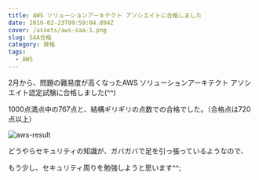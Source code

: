 ```yaml
---
title: AWS ソリューションアーキテクト アソシエイトに合格しました
date: 2019-02-23T09:59:04.894Z
cover: /assets/aws-saa-1.png
slug: SAA合格
category: 資格
tags:
  - AWS
---
```

2月から、問題の難易度が高くなったAWS ソリューションアーキテクト アソシエイト認定試験に合格しました(^^)

1000点満点中の767点と、結構ギリギリの点数での合格でした。（合格点は720点以上）

![aws-result](/assets/aws-saa-2.png)

どうやらセキュリティの知識が、ガバガバで足を引っ張っているようなので、

もう少し、セキュリティ周りを勉強しようと思います^^;
